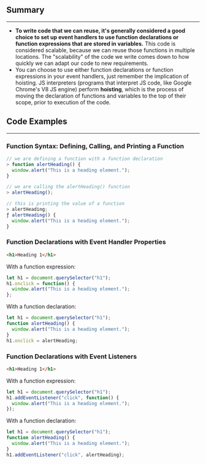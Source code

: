 ## Summary
---

* **To write code that we can reuse, it's generally considered a good choice to set up event handlers to use function declarations or function expressions that are stored in variables.** This code is considered scalable, because we can reuse those functions in multiple locations. The "scalability" of the code we write comes down to how quickly we can adapt our code to new requirements.
* You can choose to use either function declarations or function expressions in your event handlers, just remember the implication of hoisting. JS interpreters (programs that interpret JS code, like Google Chrome's V8 JS engine) perform **hoisting**, which is the process of moving the declaration of functions and variables to the top of their scope, prior to execution of the code.

## Code Examples
---

### Function Syntax: Defining, Calling, and Printing a Function

```js
// we are defining a function with a function declaration
> function alertHeading() {
  window.alert("This is a heading element.");
}
```

```js
// we are calling the alertHeading() function
> alertHeading();
```

```js
// this is printing the value of a function
> alertHeading;
ƒ alertHeading() {
  window.alert("This is a heading element.");
}
```

### Function Declarations with Event Handler Properties

```html
<h1>Heading 1</h1>
```

With a function expression:

```js
let h1 = document.querySelector("h1"); 
h1.onclick = function() {
  window.alert("This is a heading element.");
};
```

With a function declaration:

```js
let h1 = document.querySelector("h1");
function alertHeading() {
  window.alert("This is a heading element.");
}
h1.onclick = alertHeading;
```

### Function Declarations with Event Listeners

```html
<h1>Heading 1</h1>
```

With a function expression:

```js
let h1 = document.querySelector("h1"); 
h1.addEventListener("click", function() {
  window.alert("This is a heading element.");
});
```

With a function declaration:

```js
let h1 = document.querySelector("h1");
function alertHeading() {
  window.alert("This is a heading element.");
}
h1.addEventListener("click", alertHeading);
```


